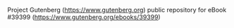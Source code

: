 Project Gutenberg (https://www.gutenberg.org) public repository for eBook #39399 (https://www.gutenberg.org/ebooks/39399)
